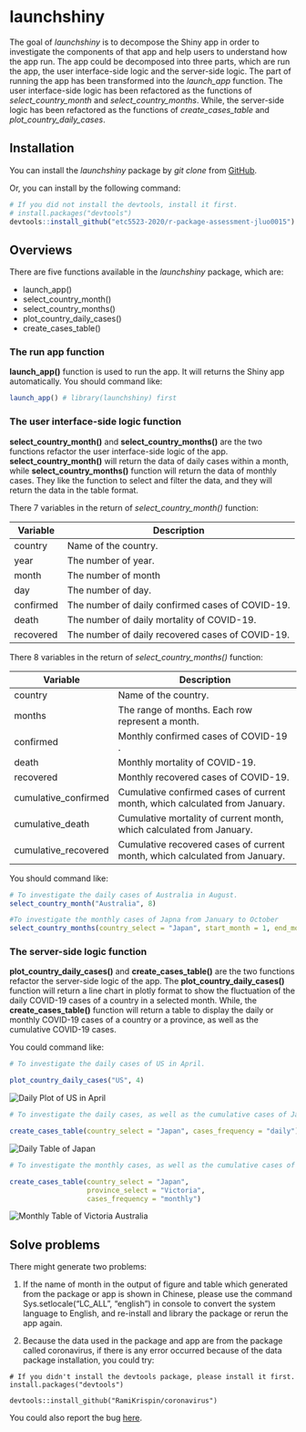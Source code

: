 
# launchshiny
<!-- badges: start -->
<!-- badges: end -->

The goal of _launchshiny_ is to decompose the Shiny app in order to investigate the components of that app and help users to understand how the app run. The app could be decomposed into three parts, which are run the app, the user interface-side logic and the server-side logic. The part of running the app has been transformed into the *launch_app* function. The user interface-side logic has been refactored as the functions of *select_country_month* and *select_country_months*. While, the server-side logic has been refactored as the functions of *create_cases_table* and *plot_country_daily_cases*.

## Installation

You can install the _launchshiny_ package by _git clone_ from [GitHub]().

Or, you can install by the following command:

``` r
# If you did not install the devtools, install it first.
# install.packages("devtools")
devtools::install_github("etc5523-2020/r-package-assessment-jluo0015")
```
## Overviews

There are five functions available in the _launchshiny_ package, which are:

- launch_app()
- select_country_month()
- select_country_months()
- plot_country_daily_cases()
- create_cases_table()

### The run app function

**launch_app()** function is used to run the app. It will returns the Shiny app automatically. You should command like:

```r
launch_app() # library(launchshiny) first
```

### The user interface-side logic function

**select_country_month()** and **select_country_months()** are the two functions refactor the user interface-side logic of the app. **select_country_month()** will return the data of daily cases within a month, while **select_country_months()** function will return the data of monthly cases. They like the function to select and filter the data, and they will return the data in the table format.

There 7 variables in the return of _select_country_month()_ function:

|Variable     |Description                                     |
|-------------|------------------------------------------------|
|country      |Name of the country.                            |
|year         |The number of year.                             |
|month        |The number of month                             |
|day          |The number of day.                              |
|confirmed    |The number of daily confirmed cases of COVID-19.|
|death        |The number of daily mortality of COVID-19.      |
|recovered    |The number of daily recovered cases of COVID-19.|


There 8 variables in the return of _select_country_months()_ function:

|Variable            |Description                                                                |
|--------------------|---------------------------------------------------------------------------|
|country             |Name of the country.                                                       |
|months              |The range of months. Each row represent a month.                           |
|confirmed           |Monthly confirmed cases of COVID-19 .                                      |
|death               |Monthly mortality of COVID-19.                                             |
|recovered           |Monthly recovered cases of COVID-19.                                       |
|cumulative_confirmed|Cumulative confirmed cases of current month, which calculated from January.|
|cumulative_death    |Cumulative mortality of current month, which calculated from January.      |
|cumulative_recovered|Cumulative recovered cases of current month, which calculated from January.|

You should command like:

```r
# To investigate the daily cases of Australia in August.
select_country_month("Australia", 8)

#To investigate the monthly cases of Japna from January to October
select_country_months(country_select = "Japan", start_month = 1, end_month = 10)
```

### The server-side logic function

**plot_country_daily_cases()** and **create_cases_table()** are the two functions refactor the server-side logic of the app. The **plot_country_daily_cases()** function will return a line chart in plotly format to show the fluctuation of the daily COVID-19 cases of a country in a selected month. While, the **create_cases_table()** function will return a table to display the daily or monthly COVID-19 cases of a country or a province, as well as the cumulative COVID-19 cases. 

You could command like:

```r
# To investigate the daily cases of US in April.

plot_country_daily_cases("US", 4)

```
![Daily Plot of US in April](docs/reference/figures/plot.png)


```r
# To investigate the daily cases, as well as the cumulative cases of Japan.

create_cases_table(country_select = "Japan", cases_frequency = "daily")
```

![Daily Table of Japan](docs/reference/figures/daily_table.png)


```r
# To investigate the monthly cases, as well as the cumulative cases of Victoria, Australia.

create_cases_table(country_select = "Japan", 
                   province_select = "Victoria", 
                   cases_frequency = "monthly")
```

![Monthly Table of Victoria Australia](docs/reference/figures/monthly_table.png)



## Solve problems

There might generate two problems:

1. If the name of month in the output of figure and table which generated from the package or app is shown in Chinese, please use the command Sys.setlocale(“LC_ALL”, “english”) in console to convert the system language to English, and re-install and library the package or rerun the app again.

2. Because the data used in the package and app are from the package called coronavirus, if there is any error occurred because of the data package installation, you could try:

```
# If you didn't install the devtools package, please install it first.
install.packages("devtools") 

devtools::install_github("RamiKrispin/coronavirus")
```

You could also report the bug [here](https://github.com/etc5523-2020/r-package-assessment-jluo0015/issues).
